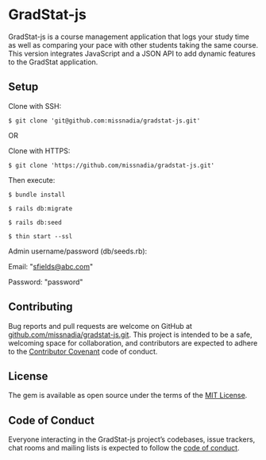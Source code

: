 # GradStat-js

GradStat-js is a course management application that logs your study time as well as comparing your pace with other students taking the same course. This version integrates JavaScript and a JSON API to add dynamic features to the GradStat application.

## Setup

Clone with SSH:

`$ git clone 'git@github.com:missnadia/gradstat-js.git'`

OR

Clone with HTTPS:

`$ git clone 'https://github.com/missnadia/gradstat-js.git'`

Then execute:

`$ bundle install`

`$ rails db:migrate`

`$ rails db:seed`

`$ thin start --ssl`

Admin username/password (db/seeds.rb):

Email: "sfields@abc.com"

Password: "password"

## Contributing

Bug reports and pull requests are welcome on GitHub at [github.com/missnadia/gradstat-js.git](https://github.com/missnadia/gradstat-js.git). This project is intended to be a safe, welcoming space for collaboration, and contributors are expected to adhere to the [Contributor Covenant](http://contributor-covenant.org) code of conduct.

## License

The gem is available as open source under the terms of the [MIT License](https://opensource.org/licenses/MIT).

## Code of Conduct

Everyone interacting in the GradStat-js project’s codebases, issue trackers, chat rooms and mailing lists is expected to follow the [code of conduct](https://github.com/missnadia/gradstat/blob/master/CODE_OF_CONDUCT.md).